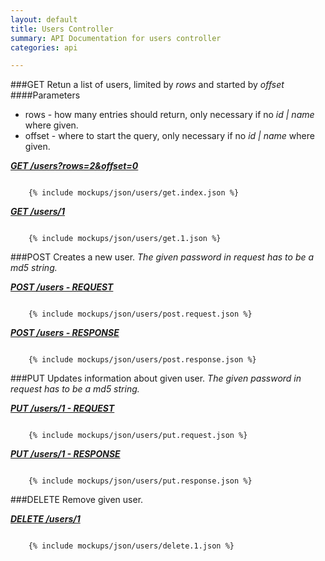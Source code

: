 ```yaml
---
layout: default
title: Users Controller
summary: API Documentation for users controller
categories: api

---
```

###GET
Retun a list of users, limited by _rows_ and started by _offset_
####Parameters
* rows - how many entries should return, only necessary if no _id | name_ where given.
* offset - where to start the query, only necessary if no _id | name_ where given.

_**[GET /users?rows=2&offset=0](https://github.com/newLoki/Pollex/blob/gh-pages/_includes/mockups/json/users/get.index.json)**_
<pre><code class='javascript'>
    {% include mockups/json/users/get.index.json %}
</code></pre>

_**[GET /users/1](https://github.com/newLoki/Pollex/blob/gh-pages/_includes/mockups/json/users/get.1.json)**_
<pre><code class='javascript'>
    {% include mockups/json/users/get.1.json %}
</code></pre>

###POST
Creates a new user.
_The given password in request has to be a md5 string._


_**[POST /users - REQUEST](https://github.com/newLoki/Pollex/blob/gh-pages/_includes/mockups/json/users/post.request.json)**_
<pre><code class='javascript'>
    {% include mockups/json/users/post.request.json %}
</code></pre>

_**[POST /users - RESPONSE](https://github.com/newLoki/Pollex/blob/gh-pages/_includes/mockups/json/users/post.response.json)**_
<pre><code class='javascript'>
    {% include mockups/json/users/post.response.json %}
</code></pre>

###PUT
Updates information about given user.
_The given password in request has to be a md5 string._

_**[PUT /users/1 - REQUEST](https://github.com/newLoki/Pollex/blob/gh-pages/_includes/mockups/json/users/put.request.json)**_
<pre><code class='javascript'>
    {% include mockups/json/users/put.request.json %}
</code></pre>

_**[PUT /users/1 - RESPONSE](https://github.com/newLoki/Pollex/blob/gh-pages/_includes/mockups/json/users/put.response.json)**_
<pre><code class='javascript'>
    {% include mockups/json/users/put.response.json %}
</code></pre>

###DELETE
Remove given user.

_**[DELETE /users/1](https://github.com/newLoki/Pollex/blob/gh-pages/_includes/mockups/json/users/delete.1.json)**_
<pre><code class='javascript'>
    {% include mockups/json/users/delete.1.json %}
</code></pre>